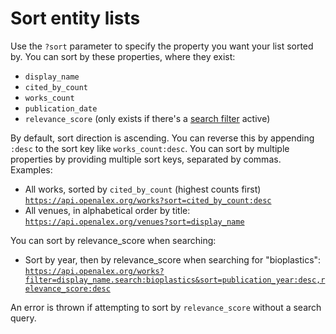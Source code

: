 # Sort entity lists

Use the `?sort` parameter to specify the property you want your list sorted by. You can sort by these properties, where they exist:

* `display_name`
* `cited_by_count`
* `works_count`
* `publication_date`
* `relevance_score` (only exists if there's a [search filter](sort-entity-lists.md#search) active)

By default, sort direction is ascending. You can reverse this by appending `:desc` to the sort key like `works_count:desc`. You can sort by multiple properties by providing multiple sort keys, separated by commas. Examples:

* All works, sorted by `cited_by_count` (highest counts first)\
  [`https://api.openalex.org/works?sort=cited_by_count:desc`](https://api.openalex.org/works?sort=cited\_by\_count:desc)
* All venues, in alphabetical order by title:\
  [`https://api.openalex.org/venues?sort=display_name`](https://api.openalex.org/venues?sort=display\_name)

You can sort by relevance\_score when searching:

* Sort by year, then by relevance\_score when searching for "bioplastics":\
  [`https://api.openalex.org/works?filter=display_name.search:bioplastics&sort=publication_year:desc,relevance_score:desc`](https://api.openalex.org/works?filter=display\_name.search:bioplastics\&sort=publication\_year:desc,relevance\_score:desc)

An error is thrown if attempting to sort by `relevance_score` without a search query.
